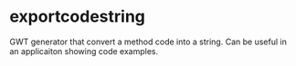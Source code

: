 # exportcodestring
GWT generator that convert a method code into a string. Can be useful in an applicaiton showing code examples.
